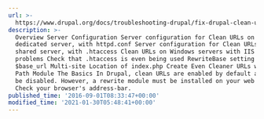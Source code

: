 ```yaml
---
url: >-
  https://www.drupal.org/docs/troubleshooting-drupal/fix-drupal-clean-urls-problems
description: >-
  Overview Server Configuration Server configuration for Clean URLs on a
  dedicated server, with httpd.conf Server configuration for Clean URLs on a
  shared server, with .htaccess Clean URLs on Windows servers with IIS Fixing
  problems Check that .htaccess is even being used RewriteBase setting (d7)
  $base_url Multi-site Location of index.php Create Even Cleaner URLs with the
  Path Module The Basics In Drupal, clean URLs are enabled by default and can't
  be disabled. However, a rewrite module must be installed on your web server.
  Check your browser's address-bar.
published_time: '2016-09-01T08:33:47+00:00'
modified_time: '2021-01-30T05:48:41+00:00'
---
```

